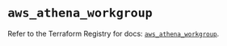 # `aws_athena_workgroup`

Refer to the Terraform Registry for docs: [`aws_athena_workgroup`](https://registry.terraform.io/providers/hashicorp/aws/5.62.0/docs/resources/athena_workgroup).
